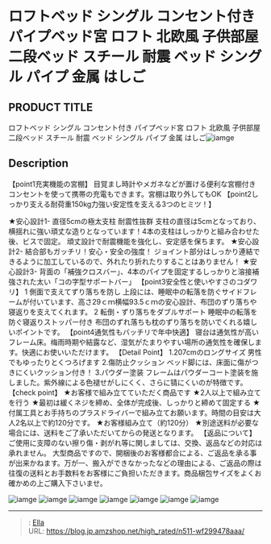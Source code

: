 # ロフトベッド シングル コンセント付き パイプベッド宮 ロフト 北欧風 子供部屋二段ベッド スチール 耐震 ベッド シングル パイプ 金属 はしご


## PRODUCT TITLE 

ロフトベッド シングル コンセント付き パイプベッド宮 ロフト 北欧風 子供部屋二段ベッド スチール 耐震 ベッド シングル パイプ 金属 はしご![iamge](https://b2bfiles1.gigab2b.cn/image/wkseller/303/20211202_43cced2170c6a0d17befcab4fd4e5d31.jpg)

## Description

【point1充実機能の宮棚】
目覚まし時計やメガネなどが置ける便利な宮棚付き
コンセントを使って携帯の充電もできます。宮棚は取り外してもOK
【point2しっかり支える耐荷重150kg力強い安定性を支える3つのヒミツ！】

★安心設計1-
直径5cmの極太支柱 耐震性抜群
支柱の直径は5cmとなっており、横揺れに強い頑丈な造りとなっています！4本の支柱はしっかりと組み合わせた後、ビスで固定。 頑丈設計で耐震機能を強化し、安定感を保ちます。
★安心設計2-
結合部もガッチリ！安心・安全の強度！
ジョイント部分はしっかり連結できるように加工しているので、外れたり折れたりすることはありません！
★安心設計3-
背面の「補強クロスバー」、4本のパイプを固定するしっかりと溶接補強された太い「コの字型サポートバー」
【point3安全性と使いやすさのコダワリ】
1 側面で支えてずり落ちを防し
上段には、睡眠中の転落を防ぐサイドフレームが付いています、高さ29ｃｍ横幅93.5ｃｍの安心設計、布団のずり落ちや寝返りを支えてくれます。
2 転倒・ずり落ちをダブルサポート
睡眠中の転落を防ぐ寝返りストッパー付き
布団のずれ落ちも枕のずり落ちを防いでくれる嬉しいポイントです。
【point4通気性もバッチリで年中快適】
寝台は通気性が高いフレーム床。梅雨時期や結露など、湿気がたまりやすい場所の通気性を確保します。快適にお使いいただけます。
【Detail Point】
1.207cmのロングサイズ 男性でもゆったりとくつろげます
2.傷防止クッション ベッド脚には、床面に傷がつきにくいクッション付き！
3.パウダー塗装 フレームはパウダーコート塗装を施しました。紫外線による色褪せがしにくく、さらに锖にくいのが特徴です。
【check point】
★お客様で組み立てていただく商品です
★2人以上で組み立てを行う
★最初は緩くネジを締め、全体が完成後、しっかりと締めて固定する
★付属工具とお手持ちのプラスドライバーで組み立てお願います。時間の目安は大人2名以上で約120分です。
★お客様組み立て（約120分）
★別途送料が必要な場合には、送料をご了承いただいてからの発送となります。
【返品について】
ご使用に支障のない擦り傷・剥がれ等に関しましては、交換、返品などの対応は承れません。
 大型商品ですので、開梱後のお客様都合による、ご返品を承る事が出来かねます。万が一、搬入ができなかったなどの理由による、ご返品の際は往復の送料とお手数料をお客様にご負担いただきます。商品梱包サイズをよくお確かめの上ご購入下さいませ。



![iamge](https://b2bfiles1.gigab2b.cn/image/wkseller/303/20211202_e45e699f8ba15a5e2f2efb560ef45f9f.jpg)
![iamge](https://b2bfiles1.gigab2b.cn/image/wkseller/303/20230105_6e155a9de55390ec6b1a219347cabcc2.jpg)
![iamge](https://b2bfiles1.gigab2b.cn/image/wkseller/303/20230105_ecf3f5b341ec15ce226f4fcb2130172a.jpg)
![iamge](https://b2bfiles1.gigab2b.cn/image/wkseller/303/20230105_1e464abc093d6e03efefc7999583409c.jpg)
![iamge](https://b2bfiles1.gigab2b.cn/image/wkseller/303/20211202_2d0d91875b989d6cbafc6575d71160ba.jpg)
![iamge](https://b2bfiles1.gigab2b.cn/image/wkseller/303/20211202_004591cb0d2645cb4a18dd921f12176e.jpg)
![iamge](https://b2bfiles1.gigab2b.cn/image/wkseller/303/20211202_2a15b4c2d559640f498cfbf53ede2191.jpg)


---

> : [Ella](https://blog.jp.amzshop.net/)  
> URL: https://blog.jp.amzshop.net/high_rated/n511-wf299478aaa/  

